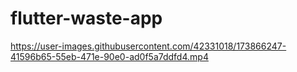 # flutter-waste-app

https://user-images.githubusercontent.com/42331018/173866247-41596b65-55eb-471e-90e0-ad0f5a7ddfd4.mp4
